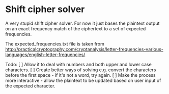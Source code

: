# Shift cipher solver

A very stupid shift cipher solver.  For now it just bases the plaintext output on an exact frequency match of the ciphertext to a set of expected frequencies.

The expected_frequencies.txt file is taken from http://practicalcryptography.com/cryptanalysis/letter-frequencies-various-languages/english-letter-frequencies/

Todo:
[ ] Allow it to deal with numbers and both upper and lower case characters.
[ ] Create better ways of solving e.g. convert the characters before the first space - if it's not a word, try again.
[ ] Make the process more interactive - allow the plaintext to be updated based on user input of the expected character.
